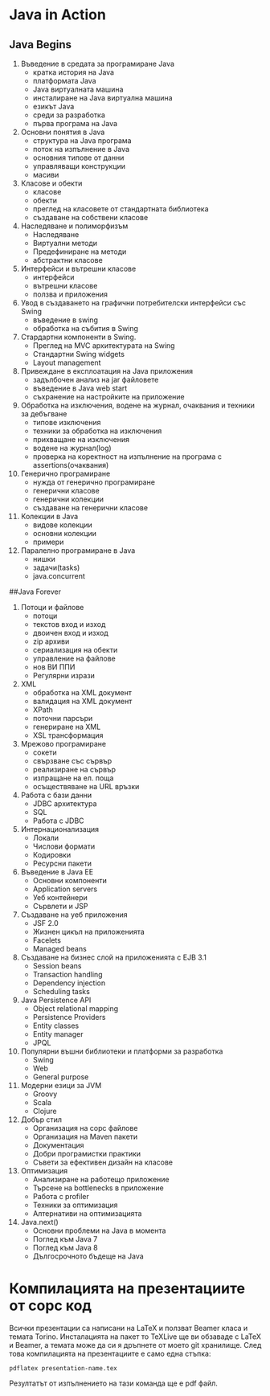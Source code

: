 # Java in Action

## Java Begins

1. Въведение в средата за програмиране Java
    * кратка история на Java
    * платформата Java
    * Java виртуалната машина
    * инсталиране на Java виртуална машина
    * езикът Java
    * среди за разработка
    * първа програма на Java
2. Основни понятия в Java
    * структура на Java програма
    * поток на изпълнение в Java
    * основния типове от данни
    * управляващи конструкции
    * масиви
3. Класове и обекти
    * класове
    * обекти
    * преглед на класовете от стандартната библиотека
    * създаване на собствени класове
4. Наследяване и полиморфизъм
    * Наследяване
    * Виртуални методи
    * Предефиниране на методи
    * абстрактни класове
5. Интерфейси и вътрешни класове
    * интерфейси
    * вътрешни класове
    * ползва и приложения
6. Увод в създаването на графични потребителски интерфейси със Swing
    * въведение в swing
    * обработка на събития в Swing
7. Стардартни компоненти в Swing.
    * Преглед на MVC архитектурата на Swing
    * Стандартни Swing widgets
    * Layout management
8. Привеждане в експлоатация на Java приложения
    * задълбочен анализ на jar файловете
    * въведение в Java web start
    * съхранение на настройките на приложение
9. Обработка на изключения, водене на журнал, очаквания и техники за дебъгване
    * типове изключения
    * техники за обработка на изключения
    * прихващане на изключения
    * водене на журнал(log)
    * проверка на коректност на изпълнение на програма с assertions(очаквания)
10. Генерично програмиране
    * нужда от генерично програмиране
    * генерични класове
    * генерични колекции
    * създаване на генерични класове
11. Колекции в Java
    * видове колекции
    * основни колекции
    * примери
12. Паралелно програмиране в Java
    * нишки
    * задачи(tasks)
    * java.concurrent

##Java Forever

1. Потоци и файлове
    * потоци
    * текстов вход и изход
    * двоичен вход и изход
    * zip архиви
    * сериализация на обекти
    * управление на файлове
    * нов ВИ ППИ
    * Регулярни изрази
2. XML
    * обработка на XML документ
    * валидация на XML документ
    * XPath
    * поточни парсъри
    * генериране на XML
    * XSL трансформация
3. Мрежово програмиране
    * сокети
    * свързване със сървър
    * реализиране на сървър
    * изпращане на ел. поща
    * осъществяване на URL връзки
4. Работа с бази данни
    * JDBC архитектура
    * SQL
    * Работа с JDBC
5. Интернационализация
    * Локали
    * Числови формати
    * Кодировки
    * Ресурсни пакети
6. Въведение в Java EE
    * Основни компоненти
    * Application servers
    * Уеб контейнери
    * Сървлети и JSP
7. Създаване на уеб приложения
    * JSF 2.0
    * Жизнен цикъл на приложенията
    * Facelets
    * Managed beans
8. Създаване на бизнес слой на приложенията с EJB 3.1
    * Session beans
    * Transaction handling
    * Dependency injection
    * Scheduling tasks
9. Java Persistence API
    * Object relational mapping
    * Persistence Providers
    * Entity classes
    * Entity manager
    * JPQL
10. Популярни въшни библиотеки и платформи за разработка
    * Swing
    * Web
    * General purpose
11. Модерни езици за JVM
    * Groovy
    * Scala
    * Clojure
12. Добър стил
    * Организация на сорс файлове
    * Организация на Maven пакети
    * Документация
    * Добри програмистки практики
    * Съвети за ефективен дизайн на класове
13. Оптимизация
    * Анализиране на работещо приложение
    * Търсене на bottlenecks в приложение
    * Работа с profiler
    * Техники за оптимизация
    * Алтернативи на оптимизацията
14. Java.next()
    * Основни проблеми на Java в момента
    * Поглед към Java 7
    * Поглед към Java 8
    * Дългосрочното бъдеще на Java

# Компилацията на презентациите от сорс код

Всички презентации са написани на LaTeX и ползват Beamer класа и
темата Torino. Инсталацията на пакет то TeXLive ще ви обзаваде с LaTeX
и Beamer, а темата може да си я дръпнете от моето git хранилище. След
това компилацията на презентациите е само една стъпка:

`pdflatex presentation-name.tex`

Резултатът от изпълнението на тази команда ще е pdf файл.
